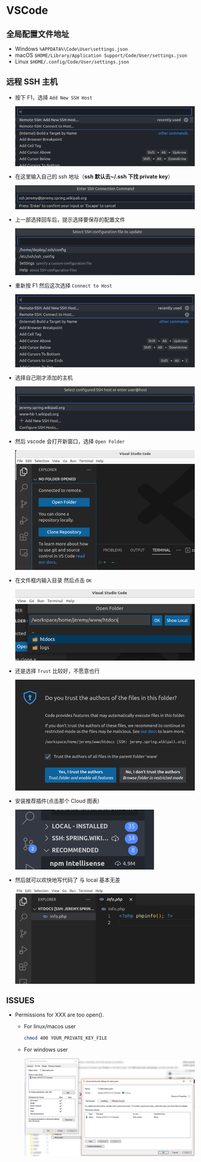 # VSCode

## 全局配置文件地址

- Windows `%APPDATA%\Code\User\settings.json`
- macOS `$HOME/Library/Application Support/Code/User/settings.json`
- Linux `$HOME/.config/Code/User/settings.json`

## 远程 SSH 主机

- 按下 F1，选择 `Add New SSH Host`

  ![add new ssh host](by-ssh/1.png)

- 在这里输入自己的 ssh 地址（**ssh 默认去~/.ssh 下找 private key**）

  ![set up ssh](by-ssh/2.png)

- 上一部选择回车后，提示选择要保存的配置文件

  ![save to ssh config](by-ssh/3.png)

- 重新按 F1 然后这次选择 `Connect to Host`

  ![connect to host](by-ssh/4.png)

- 选择自己刚才添加的主机

  ![select configured ssh host](by-ssh/5.png)

- 然后 vscode 会打开新窗口，选择 `Open Folder`

  ![open folder](by-ssh/6.png)

- 在文件框内输入目录 然后点击 `OK`

  ![select folder](by-ssh/7.png)

- 还是选择 `Trust` 比较好，不愿意也行

  ![trust](by-ssh/8.png)

- 安装推荐插件(点击那个 Cloud 图表)

  ![plugins](by-ssh/10.png)

- 然后就可以欢快地写代码了 与 local 基本无差

  ![edit](by-ssh/9.png)

## ISSUES

- Permissions for XXX are too open().

  - For linux/macos user

    ```bash
    chmod 400 YOUR_PRIVATE_KEY_FILE
    ```

  - For windows user

    ![too open](by-ssh/too-open.gif)
